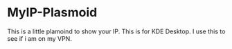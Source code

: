 # MyIP-Plasmoid
This is a little plamoind to show your IP. This is for KDE Desktop. I use this to see if i am on my VPN.

